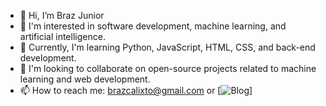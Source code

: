 - 👋 Hi, I’m Braz Junior
- 👀 I'm interested in software development, machine learning, and artificial intelligence.
- 🌱 Currently, I'm learning Python, JavaScript, HTML, CSS, and back-end development.
- 💞️ I'm looking to collaborate on open-source projects related to machine learning and web development.
- 📫 How to reach me: brazcalixto@gmail.com or [![Blog](https://www.linkedin.com/in/braz-calixto-de-souza-junior-1408a7192/)]


<!---
Braizera/Braizera is a ✨ special ✨ repository because its `README.md` (this file) appears on your GitHub profile.
You can click the Preview link to take a look at your changes.
--->
